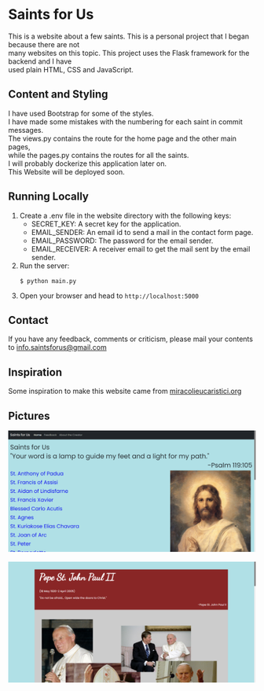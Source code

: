 # Saints for Us

This is a website about a few saints. This is a personal project that I began because there are not  
many websites on this topic. This project uses the Flask framework for the backend and I have  
used plain HTML, CSS and JavaScript.

## Content and Styling

I have used Bootstrap for some of the styles.  
I have made some mistakes with the numbering for each saint in commit messages.  
The views.py contains the route for the home page and the other main pages,  
while the pages.py contains the routes for all the saints.  
I will probably dockerize this application later on.  
This Website will be deployed soon.

## Running Locally
1. Create a .env file in the website directory with the following keys:  
   * SECRET_KEY: A secret key for the application.
   * EMAIL_SENDER: An email id to send a mail in the contact form page.
   * EMAIL_PASSWORD: The password for the email sender.
   * EMAIL_RECEIVER: A receiver email to get the mail sent by the email sender.
2. Run the server:  
   ```
   $ python main.py
   ```
3. Open your browser and head to `http://localhost:5000`


## Contact
If you have any feedback, comments or criticism, please mail your contents to info.saintsforus@gmail.com

## Inspiration
Some inspiration to make this website came from [miracolieucaristici.org](http://www.miracolieucaristici.org/)

## Pictures

<p align="center">
    <img src="img1.png">
    <br>
    <br>
    <img src="img2.png">
</p>
